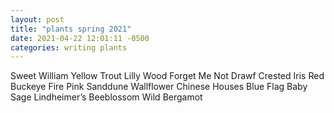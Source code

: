 ```yaml
---
layout: post
title: "plants spring 2021"
date: 2021-04-22 12:01:11 -0500
categories: writing plants
---
```


Sweet William
Yellow Trout Lilly
Wood Forget Me Not
Drawf Crested Iris
Red Buckeye
Fire Pink
Sanddune Wallflower
Chinese Houses
Blue Flag
Baby Sage
Lindheimer’s Beeblossom
Wild Bergamot
